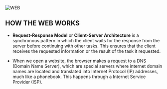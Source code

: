 ![WEB](https://n.sinaimg.cn/tech/20160926/caoO-fxwevmc5512306.jpg)
## HOW THE WEB WORKS

- **Request-Response Model** or **Client-Server Architecture** is a synchronous pattern in which the client waits for the response from the server before continuing with other tasks.
This ensures that the client receives the requested information or the result of the task it requested.

- When we open a website, the browser makes a request to a DNS (Domain Name Server), which are special servers where internet domain names are located and translated into Internet Protocol (IP) addresses, much like a phonebook. This happens through a Internet Service Provider (ISP).

